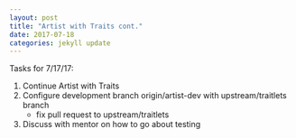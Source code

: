```yaml
---
layout: post
title: "Artist with Traits cont."
date: 2017-07-18
categories: jekyll update
---
```


Tasks for 7/17/17:
1. Continue Artist with Traits
2. Configure development branch origin/artist-dev with upstream/traitlets branch
    * fix pull request to upstream/traitlets
3. Discuss with mentor on how to go about testing 
